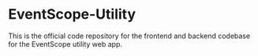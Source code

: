 # EventScope-Utility
This is the official code repository for the frontend and backend codebase for the EventScope utility web app. 
